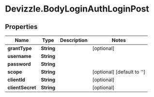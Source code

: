 # Devizzle.BodyLoginAuthLoginPost

## Properties
Name | Type | Description | Notes
------------ | ------------- | ------------- | -------------
**grantType** | **String** |  | [optional] 
**username** | **String** |  | 
**password** | **String** |  | 
**scope** | **String** |  | [optional] [default to &#x27;&#x27;]
**clientId** | **String** |  | [optional] 
**clientSecret** | **String** |  | [optional] 
